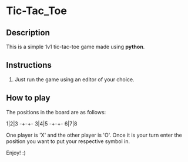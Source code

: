 # **Tic-Tac_Toe**


## **Description**

This is a simple 1v1 tic-tac-toe game made using **python**.

## **Instructions**

1. Just run the game using an editor of your choice.

## **How to play**

The positions in the board are as follows:

 1|2|3
 -+-+-
 3|4|5 
 -+-+-
 6|7|8
 
 One player is 'X' and the other player is 'O'. Once it is your turn enter the position you want to put your respective symbol in.
 
 Enjoy! :)
